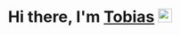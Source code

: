 <div align="center">
   <h1>Hi there, I'm <a href="https://tobias-lutz.dev">Tobias</a> <img src="https://media.giphy.com/media/hvRJCLFzcasrR4ia7z/giphy.gif" width="25px"> </h1>
   
   
   
</div>
